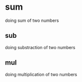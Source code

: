 # sum
doing sum of two numbers

## sub

doing substraction of two numbers

## mul

doing multiplication of two numbers

